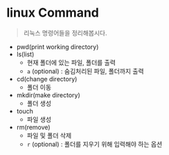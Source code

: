 # linux Command
>리눅스 명령어들을 정리해봅시다.


- pwd(print working directory)
- ls(list)
   - 현재 폴더에 있는 파일, 폴더를 출력
   - `a` (optional) : 숨김처리된 파일, 폴더까지 출력 
- cd(change directory)
    - 폴더 이동 
- mkdir(make directory)
    - 폴더 생성 
- touch
    - 파일 생성 
- rm(remove)
    - 파일 및 폴더 삭제
    - `r` (optional) : 폴더를 지우기 위해 입력해야 하는 옵션